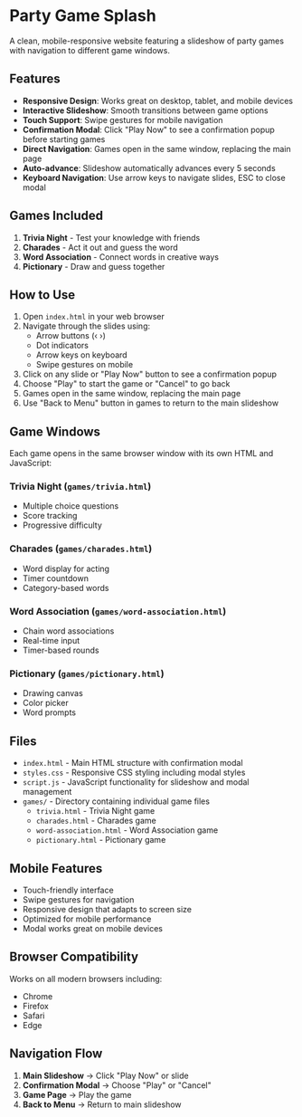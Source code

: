 # Party Game Splash

A clean, mobile-responsive website featuring a slideshow of party games with navigation to different game windows.

## Features

- **Responsive Design**: Works great on desktop, tablet, and mobile devices
- **Interactive Slideshow**: Smooth transitions between game options
- **Touch Support**: Swipe gestures for mobile navigation
- **Confirmation Modal**: Click "Play Now" to see a confirmation popup before starting games
- **Direct Navigation**: Games open in the same window, replacing the main page
- **Auto-advance**: Slideshow automatically advances every 5 seconds
- **Keyboard Navigation**: Use arrow keys to navigate slides, ESC to close modal

## Games Included

1. **Trivia Night** - Test your knowledge with friends
2. **Charades** - Act it out and guess the word
3. **Word Association** - Connect words in creative ways
4. **Pictionary** - Draw and guess together

## How to Use

1. Open `index.html` in your web browser
2. Navigate through the slides using:
   - Arrow buttons (‹ ›)
   - Dot indicators
   - Arrow keys on keyboard
   - Swipe gestures on mobile
3. Click on any slide or "Play Now" button to see a confirmation popup
4. Choose "Play" to start the game or "Cancel" to go back
5. Games open in the same window, replacing the main page
6. Use "Back to Menu" button in games to return to the main slideshow

## Game Windows

Each game opens in the same browser window with its own HTML and JavaScript:

### Trivia Night (`games/trivia.html`)
- Multiple choice questions
- Score tracking
- Progressive difficulty

### Charades (`games/charades.html`)
- Word display for acting
- Timer countdown
- Category-based words

### Word Association (`games/word-association.html`)
- Chain word associations
- Real-time input
- Timer-based rounds

### Pictionary (`games/pictionary.html`)
- Drawing canvas
- Color picker
- Word prompts

## Files

- `index.html` - Main HTML structure with confirmation modal
- `styles.css` - Responsive CSS styling including modal styles
- `script.js` - JavaScript functionality for slideshow and modal management
- `games/` - Directory containing individual game files
  - `trivia.html` - Trivia Night game
  - `charades.html` - Charades game
  - `word-association.html` - Word Association game
  - `pictionary.html` - Pictionary game

## Mobile Features

- Touch-friendly interface
- Swipe gestures for navigation
- Responsive design that adapts to screen size
- Optimized for mobile performance
- Modal works great on mobile devices

## Browser Compatibility

Works on all modern browsers including:
- Chrome
- Firefox
- Safari
- Edge

## Navigation Flow

1. **Main Slideshow** → Click "Play Now" or slide
2. **Confirmation Modal** → Choose "Play" or "Cancel"
3. **Game Page** → Play the game
4. **Back to Menu** → Return to main slideshow
